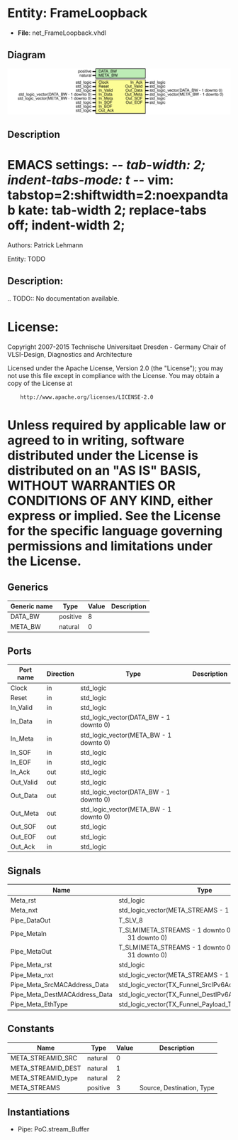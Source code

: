 # Entity: FrameLoopback

- **File**: net_FrameLoopback.vhdl
## Diagram

![Diagram](net_FrameLoopback.svg "Diagram")
## Description

 EMACS settings: -*-  tab-width: 2; indent-tabs-mode: t -*-
 vim: tabstop=2:shiftwidth=2:noexpandtab
 kate: tab-width 2; replace-tabs off; indent-width 2;
 =============================================================================
 Authors:				 	Patrick Lehmann

 Entity:				 	TODO

 Description:
 -------------------------------------
 .. TODO:: No documentation available.

 License:
 =============================================================================
 Copyright 2007-2015 Technische Universitaet Dresden - Germany
										 Chair of VLSI-Design, Diagnostics and Architecture

 Licensed under the Apache License, Version 2.0 (the "License");
 you may not use this file except in compliance with the License.
 You may obtain a copy of the License at

		http://www.apache.org/licenses/LICENSE-2.0

 Unless required by applicable law or agreed to in writing, software
 distributed under the License is distributed on an "AS IS" BASIS,
 WITHOUT WARRANTIES OR CONDITIONS OF ANY KIND, either express or implied.
 See the License for the specific language governing permissions and
 limitations under the License.
 =============================================================================
## Generics

| Generic name | Type     | Value | Description |
| ------------ | -------- | ----- | ----------- |
| DATA_BW      | positive | 8     |             |
| META_BW      | natural  | 0     |             |
## Ports

| Port name | Direction | Type                                   | Description |
| --------- | --------- | -------------------------------------- | ----------- |
| Clock     | in        | std_logic                              |             |
| Reset     | in        | std_logic                              |             |
| In_Valid  | in        | std_logic                              |             |
| In_Data   | in        | std_logic_vector(DATA_BW - 1 downto 0) |             |
| In_Meta   | in        | std_logic_vector(META_BW - 1 downto 0) |             |
| In_SOF    | in        | std_logic                              |             |
| In_EOF    | in        | std_logic                              |             |
| In_Ack    | out       | std_logic                              |             |
| Out_Valid | out       | std_logic                              |             |
| Out_Data  | out       | std_logic_vector(DATA_BW - 1 downto 0) |             |
| Out_Meta  | out       | std_logic_vector(META_BW - 1 downto 0) |             |
| Out_SOF   | out       | std_logic                              |             |
| Out_EOF   | out       | std_logic                              |             |
| Out_Ack   | in        | std_logic                              |             |
## Signals

| Name                          | Type                                                                              | Description |
| ----------------------------- | --------------------------------------------------------------------------------- | ----------- |
| Meta_rst                      | std_logic                                                                         |             |
| Meta_nxt                      | std_logic_vector(META_STREAMS - 1 downto 0)                                       |             |
| Pipe_DataOut                  | T_SLV_8                                                                           |             |
| Pipe_MetaIn                   | T_SLM(META_STREAMS - 1 downto 0,<br><span style="padding-left:20px"> 31 downto 0) |             |
| Pipe_MetaOut                  | T_SLM(META_STREAMS - 1 downto 0,<br><span style="padding-left:20px"> 31 downto 0) |             |
| Pipe_Meta_rst                 | std_logic                                                                         |             |
| Pipe_Meta_nxt                 | std_logic_vector(META_STREAMS - 1 downto 0)                                       |             |
| Pipe_Meta_SrcMACAddress_Data  | std_logic_vector(TX_Funnel_SrcIPv6Address_Data'range)                             |             |
| Pipe_Meta_DestMACAddress_Data | std_logic_vector(TX_Funnel_DestIPv6Address_Data'range)                            |             |
| Pipe_Meta_EthType             | std_logic_vector(TX_Funnel_Payload_Type'range)                                    |             |
## Constants

| Name               | Type     | Value | Description                |
| ------------------ | -------- | ----- | -------------------------- |
| META_STREAMID_SRC  | natural  |  0    |                            |
| META_STREAMID_DEST | natural  |  1    |                            |
| META_STREAMID_type | natural  |  2    |                            |
| META_STREAMS       | positive |  3    |  Source, Destination, Type |
## Instantiations

- Pipe: PoC.stream_Buffer
